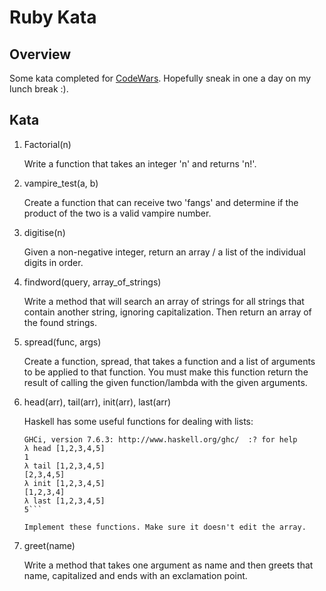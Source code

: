# Ruby Kata

## Overview

Some kata completed for [CodeWars](http://www.codewars.com). Hopefully sneak in one a day on my lunch break :).

## Kata
1. Factorial(n)
	
	Write a function that takes an integer 'n' and returns 'n!'.
2. vampire_test(a, b)

	Create a function that can receive two 'fangs' and determine if the product of the two is a valid vampire number.
3. digitise(n)

	Given a non-negative integer, return an array / a list of the individual digits in order.
4. findword(query, array_of_strings)

	Write a method that will search an array of strings for all strings that contain another string, ignoring capitalization. Then return an array of the found strings.
5. spread(func, args)

	Create a function, spread, that takes a function and a list of arguments to be applied to that function. You must make this function return the result of calling the given function/lambda with the given arguments.

6. head(arr), tail(arr), init(arr), last(arr)

	Haskell has some useful functions for dealing with lists:

	```$ ghci
	GHCi, version 7.6.3: http://www.haskell.org/ghc/  :? for help
	λ head [1,2,3,4,5]
	1
	λ tail [1,2,3,4,5]
	[2,3,4,5]
	λ init [1,2,3,4,5]
	[1,2,3,4]
	λ last [1,2,3,4,5]
	5```
	
	Implement these functions. Make sure it doesn't edit the array.

7. greet(name)
	
	Write a method that takes one argument as name and then greets that name, capitalized and ends with an exclamation point.
